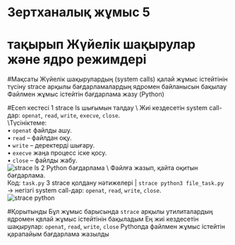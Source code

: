 # Зертханалық жұмыс 5
# тақырып Жүйелік шақырулар және ядро режимдері  

#Мақсаты
Жүйелік шақырулардың (system calls) қалай жұмыс істейтінін түсіну
strace арқылы бағдарламалардың ядромен байланысын бақылау 
Файлмен жұмыс істейтін бағдарлама жазу (Python)


#Есеп кестесі
 1 strace ls шығымын талдау \ Жиі кездесетін system call-дар: `openat`, `read`, `write`, `execve`, `close`. <br> 
 \Түсініктеме:<br>• `openat`  файлды ашу.<br>• `read` – файлдан оқу.<br>• `write` – деректерді шығару.<br>• `execve` жаңа процесс іске қосу.<br>• `close` – файлды жабу. <br> ![strace ls](.png)
 2 Python бағдарлама \ Файлға жазып, қайта оқитын бағдарлама. <br> Код: `task.py` 
 3 strace қолдану нәтижелері | `strace python3 file_task.py` → негізгі system call-дар: `openat`, `read`, `write`, `close`. <br> ![strace python](.png) 



#Қорытынды
Бұл жұмыс барысында
`strace` арқылы утилиталардың ядромен қвлай жұмыс істейтінін бақыладым 
Ең жиі кездесетін шақырулар: `openat`, `read`, `write`, `close`
Pythonда файлмен жұмыс істейтін қарапайым бағдарлама жазылды
